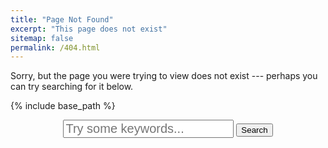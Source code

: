 ```yaml
---
title: "Page Not Found"
excerpt: "This page does not exist"
sitemap: false
permalink: /404.html
---
```


Sorry, but the page you were trying to view does not exist --- perhaps you can try searching for it below.

{% include base_path %}

<div value="{{ base_path }}" id="base_url" >
<form action="get" id="site_search">
<center>
  <input style="font-size:20px;" class="searchForm" type="text" id="search_box" placeholder="Try some keywords...">
  <button type="submit" value=" Send" class="btn btn--x-large" id="submit"/>Search
</center>
</form>
<br/>&nbsp;
</div>
<ul class="fa-ul" id="search_results"></ul>

<script src="{{ base_path }}/assets/js/lunr.min.js"></script>
<script src="https://ajax.googleapis.com/ajax/libs/jquery/1.11.3/jquery.min.js"></script>
<script src="{{ base_path }}/assets/js/search.js"></script>
